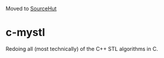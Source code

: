 Moved to [SourceHut](https://git.sr.ht/~diego-est/cstl)

# c-mystl
Redoing all (most technically) of the C++ STL algorithms in C.
